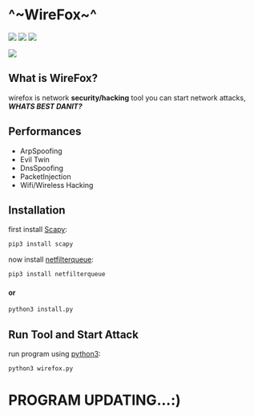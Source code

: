 # ^~WireFox~^
![](https://img.shields.io/badge/Type-NetworkTool-yellow) ![](https://img.shields.io/badge/Version-1.2.1-blue) ![](https://img.shields.io/badge/language-Python-inactive)

![](https://img.techpowerup.org/201006/screenshot-from-2020-10-07-01-12-37.png)

## What is WireFox?
wirefox is network **security/hacking** tool
you can start network attacks, ***WHATS BEST DANIT?***

## Performances
* ArpSpoofing
* Evil Twin
* DnsSpoofing
* PacketInjection
* Wifi/Wireless Hacking

## Installation
first install [Scapy](https://github.com/secdev/scapy):
```bash
pip3 install scapy
```
now install [netfilterqueue](https://github.com/kti/python-netfilterqueue):
```bash
pip3 install netfilterqueue
```

#### or
```bash
python3 install.py
```
## Run Tool and Start Attack
run program using [python3](https://python.org):
```
python3 wirefox.py
```

# **PROGRAM UPDATING...:)**
